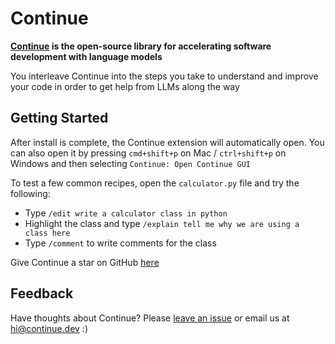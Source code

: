 # Continue

**[Continue](https://continue.dev/docs/) is the open-source library for accelerating software development with language models**

You interleave Continue into the steps you take to understand and improve your code in order to get help from LLMs along the way

## Getting Started

After install is complete, the Continue extension will automatically open. You can also open it by pressing `cmd+shift+p` on Mac / `ctrl+shift+p` on Windows and then selecting `Continue: Open Continue GUI`

To test a few common recipes, open the `calculator.py` file and try the following:

- Type `/edit write a calculator class in python`
- Highlight the class and type `/explain tell me why we are using a class here`
- Type `/comment` to write comments for the class

Give Continue a star on GitHub [here](https://github.com/continuedev/continue)

## Feedback

Have thoughts about Continue? Please [leave an issue](https://github.com/continuedev/continue/issues/new) or email us at hi@continue.dev :)
